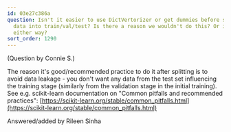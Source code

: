 ```yaml
---
id: 03e27c386a
question: Isn't it easier to use DictVertorizer or get dummies before splitting the
  data into train/val/test? Is there a reason we wouldn't do this? Or is it the same
  either way?
sort_order: 1290
---
```


(Question by Connie S.)

The reason it's good/recommended practice to do it after splitting is to avoid data leakage - you don't want any data from the test set influencing the training stage (similarly from the validation stage in the initial training). See e.g. scikit-learn documentation on "Common pitfalls and recommended practices": [https://scikit-learn.org/stable/common_pitfalls.html](https://scikit-learn.org/stable/common_pitfalls.html)

Answered/added by Rileen Sinha

